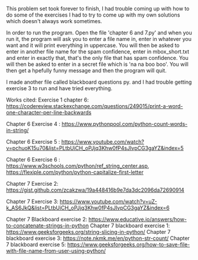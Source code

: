 
This problem set took forever to finish, I had trouble coming up with how to do some of the exercises
I had to try to come up with my own solutions which doesn't always work sometimes.

In order to run the program. Open the file 'chapter 6 and 7.py' and when you run it,
the program will ask you to enter a file name in, enter in whatever you want and it will print everything in uppercase.
You will then be asked to enter in another file name for the spam confidence, enter in mbox_short.txt
and enter in exactly that, that's the only file that has spam confidence. You will then be asked
to enter in a secret file which is 'na na boo boo'. You will then get a hpefully funny message and then the program will quit.

I made another file called blackboard questions py. and I had trouble getting exercise 3 to run and have tried everything. 



Works cited: 
Exercise 1 chapter 6: https://codereview.stackexchange.com/questions/249015/print-a-word-one-character-per-line-backwards

Chapter 6 Exercise 4 : https://www.pythonpool.com/python-count-words-in-string/

Chapter 6 Exercise 5 : https://www.youtube.com/watch?v=pchuoK15u70&list=PLtbUiCH_oPJjq3Khw0fP4sJIvpCG3gaYZ&index=5

Chapter 6 Exercise 6 : https://www.w3schools.com/python/ref_string_center.asp,
https://flexiple.com/python/python-capitalize-first-letter


Chapter 7 Exercise 2: https://gist.github.com/zcakzwa/19a448416b9e7da3dc2096da72690914

Chapter 7 Exercise 3: https://www.youtube.com/watch?v=uZ-k_AS6JkQ&list=PLtbUiCH_oPJjq3Khw0fP4sJIvpCG3gaYZ&index=6

Chapter 7 Blackboard exercise 2: https://www.educative.io/answers/how-to-concatenate-strings-in-python
Chapter 7 blackboard exercise 1: https://www.geeksforgeeks.org/string-slicing-in-python/
Chapter 7 blackboard exercise 3: https://note.nkmk.me/en/python-str-count/
Chapter 7 blackboard exercise 5: https://www.geeksforgeeks.org/how-to-save-file-with-file-name-from-user-using-python/
